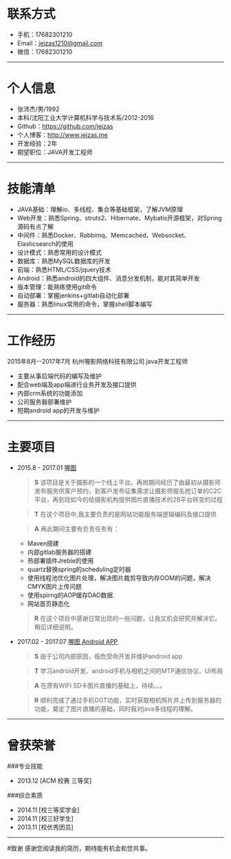 # 联系方式
* 手机：17682301210
* Email：<jeizas1210@gmail.com>
* 微信：17682301210

---

# 个人信息
* 张沛杰/男/1992
* 本科/沈阳工业大学计算机科学与技术系/2012-2016
* Github：<https://github.com/jeizas>
* 个人博客：<http://www.jeizas.me>
* 开发经验：2年
* 期望职位：JAVA开发工程师

---

# 技能清单
* JAVA基础：理解io、多线程、集合等基础框架，了解JVM原理 
* Web开发：熟悉Spring、struts2、Hibernate、Mybatis开源框架，对Spring源码有点了解
* 中间件：熟悉Docker、Rabbimq、Memcached、Websocket、Elasticsearch的使用
* 设计模式：熟悉常用的设计模式
* 数据库：熟悉MySQL数据库的开发
* 前端：熟悉HTML/CSS/jquery技术
* Android：熟悉android的四大组件、消息分发机制，能对其简单开发
* 版本管理：能熟练使用git命令
* 自动部署：掌握jenkins+gitlab自动化部署
* 服务器：熟悉linux常用的命令，掌握shell脚本编写

---
# 工作经历

2015年8月--2017年7月 杭州喔影网络科技有限公司 java开发工程师

- 主要从事后端代码的编写及维护
- 配合web端及app端进行业务开发及接口提供
- 内部crm系统的功能添加
- 公司服务器部署维护
- 短期android app的开发与维护

---
# 主要项目
* 2015.8 - 2017.01 [喔图](https://www.alltuu.com)

	> **S** 该项目是关于摄影的一个线上平台。再岗期间经历了由最初从摄影师发布服务供客户预约，到客户发布征集需求让摄影师报名抢订单的C2C平台，再到现如今的给摄影机构提供图片直播技术的2B平台转变的过程
	    
	> **T** 在这个项目中,我主要负责的是网站功能服务端逻辑编码及接口提供
	
	> **A** 再此期间主要有负责任务有：
	* Maven搭建
	* 内部gitlab服务器的搭建
	* 热部署插件Jreble的使用
	* quartz替换spring的scheduling定时器
	* 使用线程池优化图片处理，解决图片裁剪导致内存OOM的问题，解决CMYK图片上传问题
	* 使用spirng的AOP缓存DAO数据
	* 网站首页静态化
	   
	> **R** 在这个项目中感谢日常出现的一些问题，让我又机会研究并解决它。稍后详细说明。

* 2017.02 - 2017.07 [喔图 Android APP](http://a.app.qq.com/o/simple.jsp?pkgname=com.alltuu.android)

	> **S** 由于公司内部原因，临危受命开发并维护android app

	> **T** 学习android开发、android手机与相机之间的MTP通信协议、UI布局

	> **A** 在原有WIFI SD卡图片直播的基础上，待续。。。

	> **R** 顺利完成了通过手机OGT功能，实时获取相机照片并上传到服务器的功能，奠定了图片直播的基础，同时我对java多线程的理解。

---

# 曾获荣誉
###专业技能
* 2013.12   [ACM 校赛 三等奖]

###综合素质
* 2014.11 [校三等奖学金] 
* 2014.11 [校三好学生]
* 2013.11 [校优秀团员]

---

#致谢
感谢您阅读我的简历，期待能有机会和您共事。
